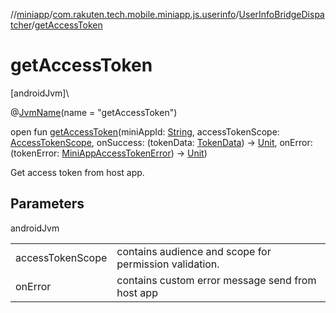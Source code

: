 //[miniapp](../../../index.md)/[com.rakuten.tech.mobile.miniapp.js.userinfo](../index.md)/[UserInfoBridgeDispatcher](index.md)/[getAccessToken](get-access-token.md)

# getAccessToken

[androidJvm]\

@[JvmName](https://kotlinlang.org/api/latest/jvm/stdlib/kotlin.jvm/-jvm-name/index.html)(name = "getAccessToken")

open fun [getAccessToken](get-access-token.md)(miniAppId: [String](https://kotlinlang.org/api/latest/jvm/stdlib/kotlin/-string/index.html), accessTokenScope: [AccessTokenScope](../../com.rakuten.tech.mobile.miniapp.permission/-access-token-scope/index.md), onSuccess: (tokenData: [TokenData](../-token-data/index.md)) -&gt; [Unit](https://kotlinlang.org/api/latest/jvm/stdlib/kotlin/-unit/index.html), onError: (tokenError: [MiniAppAccessTokenError](../../com.rakuten.tech.mobile.miniapp.errors/-mini-app-access-token-error/index.md)) -&gt; [Unit](https://kotlinlang.org/api/latest/jvm/stdlib/kotlin/-unit/index.html))

Get access token from host app.

## Parameters

androidJvm

| | |
|---|---|
| accessTokenScope | contains audience and scope for permission validation. |
| onError | contains custom error message send from host app |
